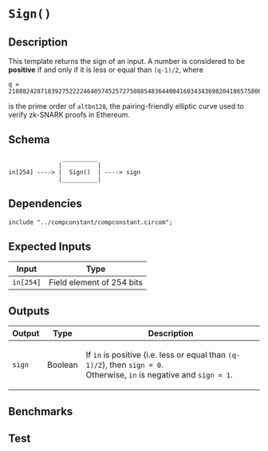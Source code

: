 # `Sign()` 

## Description

This template returns the sign of an input. 
A number is considered to be **positive** if and only if it is less or equal than `(q-1)/2`, where 
```
q = 21888242871839275222246405745257275088548364400416034343698204186575808495617
```
is the prime order of `altbn128`, the pairing-friendly elliptic curve used to verify zk-SNARK proofs in Ethereum. 
<!-- TODO: Add REF to curve altbn128-->

## Schema

```
               __________ 
              |          |
in[254] ----> |  Sign()  | ----> sign
              |__________|     
```

## Dependencies

```
include "../compconstant/compconstant.circom";
```

## Expected Inputs

| Input             | Type           |
| -------------     | -------------  | 
| `in[254]`         | Field element of 254 bits |

## Outputs

| Output        | Type           | Description     |
| ------------- | -------------  | ----------      | 
| `sign`        | Boolean        | </p>If `in` is positive (i.e. less or equal than `(q-1)/2`), then `sign = 0`.<br>Otherwise, `in` is negative and `sign = 1`.</p> |

## Benchmarks 

## Test